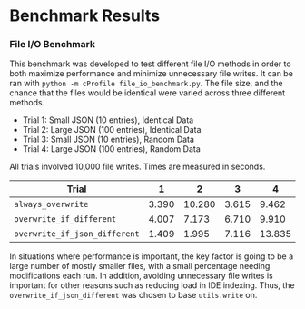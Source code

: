# Benchmark Results

### File I/O Benchmark

This benchmark was developed to test different file I/O methods in order to both maximize performance and minimize unnecessary file writes. It can be ran with `python -m cProfile file_io_benchmark.py`. The file size, and the chance that the files would be identical were varied across three different methods.

- Trial 1: Small JSON (10 entries), Identical Data
- Trial 2: Large JSON (100 entries), Identical Data
- Trial 3: Small JSON (10 entries), Random Data
- Trial 4: Large JSON (100 entries), Random Data

All trials involved 10,000 file writes. Times are measured in seconds.

| Trial                         | 1     | 2      | 3     | 4      |
|-------------------------------|-------|--------|-------|--------|
| `always_overwrite`            | 3.390 | 10.280 | 3.615 | 9.462  |
| `overwrite_if_different`      | 4.007 | 7.173  | 6.710 | 9.910  |
| `overwrite_if_json_different` | 1.409 | 1.995  | 7.116 | 13.835 |

In situations where performance is important, the key factor is going to be a large number of mostly smaller files, with a small percentage needing modifications each run. In addition, avoiding unnecessary file writes is important for other reasons such as reducing load in IDE indexing. Thus, the `overwrite_if_json_different` was chosen to base `utils.write` on.
